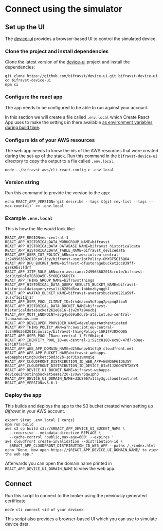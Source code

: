 # Connect using the simulator

## Set up the UI

The [device-ui](https://github.com/bifravst/device-ui) provides a browser-based
UI to control the simulated device.

### Clone the project and install dependencies

Clone the latest version of the
[device-ui](https://github.com/bifravst/device-ui) project and install the
dependencies:

    git clone https://github.com/bifravst/device-ui.git bifravst-device-ui
    cd bifravst-device-ui
    npm ci

### Configure the react app

The app needs to be configured to be able to run against your account.

In this section we will create a file called `.env.local` which Create React App
uses to make the settings in there available
[as environment variables during build time](https://facebook.github.io/create-react-app/docs/adding-custom-environment-variables).

### Configure ids of your AWS resources

The web app needs to know the ids of the AWS resources that were created during
the set-up of the stack. Run this command in the `bifravst-device-ui` directory
to copy the output to a file called `.env.local`.

    node ../bifravst-aws/cli react-config > .env.local

### Version string

Run this command to provide the version to the app:

    echo REACT_APP_VERSION=`git describe --tags $(git rev-list --tags --max-count=1)` >> .env.local

### Example `.env.local`

This is how the file would look like:

    REACT_APP_REGION=eu-central-1
    REACT_APP_HISTORICALDATA_WORKGROUP_NAME=bifravst
    REACT_APP_HISTORICALDATA_DATABASE_NAME=bifravst_historicaldata
    REACT_APP_HISTORICALDATA_TABLE_NAME=bifravst_devicedata
    REACT_APP_USER_IOT_POLICY_ARN=arn:aws:iot:eu-central-1:249963682018:policy/bifravst-userIotPolicy-OMYBF5CI5Q6A
    REACT_APP_DFU_BUCKET_NAME=bifravst-dfustoragebucket2cc839ff-qz8k9bslldrf
    REACT_APP_JITP_ROLE_ARN=arn:aws:iam::249963682018:role/bifravst-iotJitpRole7B509A5D-5Y6BQY6KD9TX
    REACT_APP_THING_GROUP_NAME=bifravstThings
    REACT_APP_HISTORICAL_DATA_QUERY_RESULTS_BUCKET_NAME=bifravst-historicaldataqueryresults8289d8ea-1bbbnzbyngghl
    REACT_APP_AVATAR_BUCKET_NAME=bifravst-avatarsbucket8221a59f-1usxf1qi1qj1r
    REACT_APP_USER_POOL_CLIENT_ID=1rh4eacmu5c5ppq2pspnq8tcu5
    REACT_APP_HISTORICAL_DATA_BUCKET_NAME=bifravst-historicaldatabucket262e8e16-1jw2m7z94ocbj
    REACT_APP_MQTT_ENDPOINT=a3g4yd69u8cu7b-ats.iot.eu-central-1.amazonaws.com
    REACT_APP_DEVELOPER_PROVIDER_NAME=developerAuthenticated
    REACT_APP_THING_POLICY_ARN=arn:aws:iot:eu-central-1:249963682018:policy/bifravst-thingPolicy-1GR1TP3RXOO0G
    REACT_APP_USER_POOL_ID=eu-central-1_FiY6h4xjd
    REACT_APP_IDENTITY_POOL_ID=eu-central-1:52cc8188-ec90-47d7-b3ee-634187fa6413
    REACT_APP_WEB_APP_DOMAIN_NAME=d250wnpv81c7q9.cloudfront.net
    REACT_APP_WEB_APP_BUCKET_NAME=bifravst-webapps-webapphostingbucketc58d3c2b-1or3is1vmmq5q
    REACT_APP_CLOUDFRONT_DISTRIBUTION_ID_WEB_APP=EGNO6F61DSJ5Y
    REACT_APP_CLOUDFRONT_DISTRIBUTION_ID_DEVICE_UI=E1J2GON7RTXEYM
    REACT_APP_DEVICE_UI_BUCKET_NAME=bifravst-webapps-deviceuihostingbucket5eaa1720-1v0wvr5qw1ph3
    REACT_APP_DEVICE_UI_DOMAIN_NAME=d3b8967x1t5y3g.cloudfront.net
    REACT_APP_VERSION=v3.6.1

### Deploy the app

This builds and deploys the app to the S3 bucket created when setting up
_Bifravst_ in your AWS account.

    export $(cat .env.local | xargs)
    npm run build
    aws s3 cp build s3://$REACT_APP_DEVICE_UI_BUCKET_NAME \
      --recursive --metadata-directive REPLACE \
      --cache-control 'public,max-age=600' --expires ''
    aws cloudfront create-invalidation --distribution-id \
      $REACT_APP_CLOUDFRONT_DISTRIBUTION_ID_WEB_APP --paths /,/index.html
    echo "Done. Now open https://$REACT_APP_DEVICE_UI_DOMAIN_NAME/ to view the web app."

Afterwards you can open the domain name printed in
`REACT_APP_DEVICE_UI_DOMAIN_NAME` to view the web app.

## Connect

Run this script to connect to the broker using the previously generated
certificate:

    node cli connect <id of your device>

This script also provides a browser-based UI which you can use to simulate
device data.
